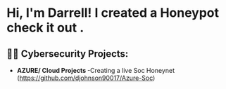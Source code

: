 <h1>Hi, I'm Darrell! I created a Honeypot check it out .

<h2>👨‍💻 Cybersecurity Projects:</h2>

- <b>AZURE/ Cloud Projects </b>
  -Creating a live Soc Honeynet (https://github.com/djohnson90017/Azure-Soc)





